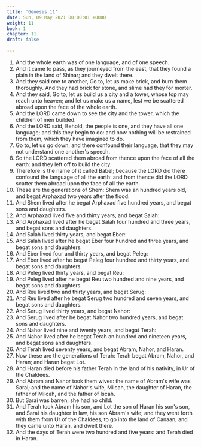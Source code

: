 ```yaml
---
title: 'Genesis 11'
date: Sun, 09 May 2021 00:00:01 +0000
weight: 11
book: 1
chapter: 11
draft: false
  
---
```


1. And the whole earth was of one language, and of one speech.
2. And it came to pass, as they journeyed from the east, that they found a plain in the land of Shinar; and they dwelt there.
3. And they said one to another, Go to, let us make brick, and burn them thoroughly. And they had brick for stone, and slime had they for morter.
4. And they said, Go to, let us build us a city and a tower, whose top may reach unto heaven; and let us make us a name, lest we be scattered abroad upon the face of the whole earth.
5. And the LORD came down to see the city and the tower, which the children of men builded.
6. And the LORD said, Behold, the people is one, and they have all one language; and this they begin to do: and now nothing will be restrained from them, which they have imagined to do.
7. Go to, let us go down, and there confound their language, that they may not understand one another's speech.
8. So the LORD scattered them abroad from thence upon the face of all the earth: and they left off to build the city.
9. Therefore is the name of it called Babel; because the LORD did there confound the language of all the earth: and from thence did the LORD scatter them abroad upon the face of all the earth.
10. These are the generations of Shem: Shem was an hundred years old, and begat Arphaxad two years after the flood:
11. And Shem lived after he begat Arphaxad five hundred years, and begat sons and daughters.
12. And Arphaxad lived five and thirty years, and begat Salah:
13. And Arphaxad lived after he begat Salah four hundred and three years, and begat sons and daughters.
14. And Salah lived thirty years, and begat Eber:
15. And Salah lived after he begat Eber four hundred and three years, and begat sons and daughters.
16. And Eber lived four and thirty years, and begat Peleg:
17. And Eber lived after he begat Peleg four hundred and thirty years, and begat sons and daughters.
18. And Peleg lived thirty years, and begat Reu:
19. And Peleg lived after he begat Reu two hundred and nine years, and begat sons and daughters.
20. And Reu lived two and thirty years, and begat Serug:
21. And Reu lived after he begat Serug two hundred and seven years, and begat sons and daughters.
22. And Serug lived thirty years, and begat Nahor:
23. And Serug lived after he begat Nahor two hundred years, and begat sons and daughters.
24. And Nahor lived nine and twenty years, and begat Terah:
25. And Nahor lived after he begat Terah an hundred and nineteen years, and begat sons and daughters.
26. And Terah lived seventy years, and begat Abram, Nahor, and Haran.
27. Now these are the generations of Terah: Terah begat Abram, Nahor, and Haran; and Haran begat Lot.
28. And Haran died before his father Terah in the land of his nativity, in Ur of the Chaldees.
29. And Abram and Nahor took them wives: the name of Abram's wife was Sarai; and the name of Nahor's wife, Milcah, the daughter of Haran, the father of Milcah, and the father of Iscah.
30. But Sarai was barren; she had no child.
31. And Terah took Abram his son, and Lot the son of Haran his son's son, and Sarai his daughter in law, his son Abram's wife; and they went forth with them from Ur of the Chaldees, to go into the land of Canaan; and they came unto Haran, and dwelt there.
32. And the days of Terah were two hundred and five years: and Terah died in Haran.

